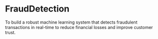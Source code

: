 # FraudDetection
To build a robust machine learning system that detects fraudulent transactions in real-time to reduce financial losses and improve customer trust.
